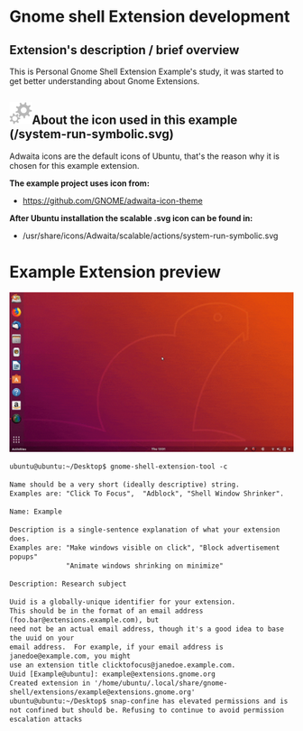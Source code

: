 # Gnome shell Extension development

## Extension's description / brief overview
This is Personal Gnome Shell Extension Example's study, it was started to get better understanding about Gnome Extensions.

## ![system-run-symbolic](system-run-symbolic.png)About the icon used in this example (/system-run-symbolic.svg)
Adwaita icons are the default icons of Ubuntu, that's the reason why it is chosen for this example extension.


**The example project uses icon from:** 
* https://github.com/GNOME/adwaita-icon-theme  

**After Ubuntu installation the scalable .svg icon can be found in:**  
* /usr/share/icons/Adwaita/scalable/actions/system-run-symbolic.svg


# Example Extension preview
![Gnome Extension example](example-preview.gif)



```
ubuntu@ubuntu:~/Desktop$ gnome-shell-extension-tool -c

Name should be a very short (ideally descriptive) string.
Examples are: "Click To Focus",  "Adblock", "Shell Window Shrinker".

Name: Example

Description is a single-sentence explanation of what your extension does.
Examples are: "Make windows visible on click", "Block advertisement popups"
              "Animate windows shrinking on minimize"

Description: Research subject

Uuid is a globally-unique identifier for your extension.
This should be in the format of an email address (foo.bar@extensions.example.com), but
need not be an actual email address, though it's a good idea to base the uuid on your
email address.  For example, if your email address is janedoe@example.com, you might
use an extension title clicktofocus@janedoe.example.com.
Uuid [Example@ubuntu]: example@extensions.gnome.org
Created extension in '/home/ubuntu/.local/share/gnome-shell/extensions/example@extensions.gnome.org'
ubuntu@ubuntu:~/Desktop$ snap-confine has elevated permissions and is not confined but should be. Refusing to continue to avoid permission escalation attacks
```

